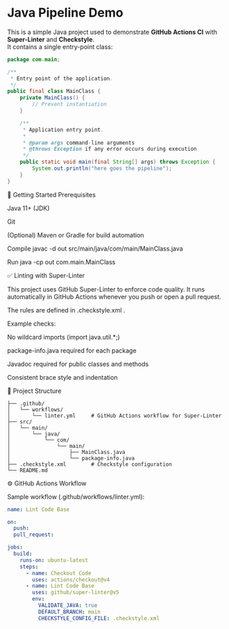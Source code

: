 # Java Pipeline Demo

This is a simple Java project used to demonstrate **GitHub Actions CI** with **Super-Linter** and **Checkstyle**.  
It contains a single entry-point class:

```java
package com.main;

/**
 * Entry point of the application.
 */
public final class MainClass {
    private MainClass() {
        // Prevent instantiation
    }

    /**
     * Application entry point.
     *
     * @param args command-line arguments
     * @throws Exception if any error occurs during execution
     */
    public static void main(final String[] args) throws Exception {
        System.out.println("here goes the pipeline");
    }
}
```


🚀 Getting Started
Prerequisites

Java 11+ (JDK)

Git

(Optional) Maven or Gradle for build automation

Compile
javac -d out src/main/java/com/main/MainClass.java

Run
java -cp out com.main.MainClass

✅ Linting with Super-Linter

This project uses GitHub Super-Linter
 to enforce code quality.
It runs automatically in GitHub Actions whenever you push or open a pull request.

The rules are defined in .checkstyle.xml
.

Example checks:

No wildcard imports (import java.util.*;)

package-info.java required for each package

Javadoc required for public classes and methods

Consistent brace style and indentation

📂 Project Structure
```
├── .github/
│   └── workflows/
│       └── linter.yml     # GitHub Actions workflow for Super-Linter
├── src/
│   └── main/
│       └── java/
│           └── com/
│               └── main/
│                   ├── MainClass.java
│                   └── package-info.java
├── .checkstyle.xml        # Checkstyle configuration
└── README.md
```

⚙️ GitHub Actions Workflow

Sample workflow (.github/workflows/linter.yml):

```yml
name: Lint Code Base

on:
  push:
  pull_request:

jobs:
  build:
    runs-on: ubuntu-latest
    steps:
      - name: Checkout Code
        uses: actions/checkout@v4
      - name: Lint Code Base
        uses: github/super-linter@v5
        env:
          VALIDATE_JAVA: true
          DEFAULT_BRANCH: main
          CHECKSTYLE_CONFIG_FILE: .checkstyle.xml
```

